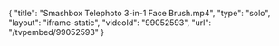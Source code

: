 {
    "title": "Smashbox Telephoto 3-in-1 Face Brush.mp4",
    "type": "solo",
    "layout": "iframe-static",
    "videoId": "99052593",
    "url": "\/tvpembed\/99052593"
}